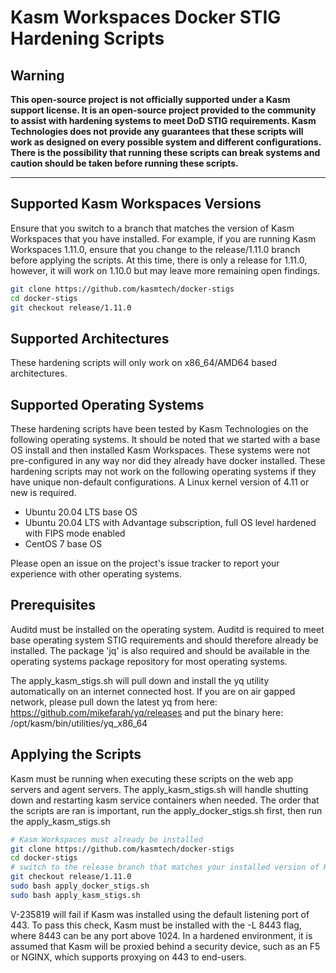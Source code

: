 # Kasm Workspaces Docker STIG Hardening Scripts

## Warning
**This open-source project is not officially supported under a Kasm support license. It is an open-source project provided to the community to assist with hardening systems to meet DoD STIG requirements. Kasm Technologies does not provide any guarantees that these scripts will work as designed on every possible system and different configurations. There is the possibility that running these scripts can break systems and caution should be taken before running these scripts.**

---

## Supported Kasm Workspaces Versions
Ensure that you switch to a branch that matches the version of Kasm Workspaces that you have installed. For example, if you are running Kasm Workspaces 1.11.0, ensure that you change to the release/1.11.0 branch before applying the scripts. At this time, there is only a release for 1.11.0, however, it will work on 1.10.0 but may leave more remaining open findings.

```bash
git clone https://github.com/kasmtech/docker-stigs
cd docker-stigs
git checkout release/1.11.0
```

## Supported Architectures
These hardening scripts will only work on x86_64/AMD64 based architectures.

## Supported Operating Systems
These hardening scripts have been tested by Kasm Technologies on the following operating systems. It should be noted that we started with a base OS install and then installed Kasm Workspaces. These systems were not pre-configured in any way nor did they already have docker installed. These hardening scripts may not work on the following operating systems if they have unique non-default configurations. A Linux kernel version of 4.11 or new is required.

* Ubuntu 20.04 LTS base OS
* Ubuntu 20.04 LTS with Advantage subscription, full OS level hardened with FIPS mode enabled 
* CentOS 7 base OS

Please open an issue on the project's issue tracker to report your experience with other operating systems.

## Prerequisites

Auditd must be installed on the operating system. Auditd is required to meet base operating system STIG requirements and should therefore already be installed. The package 'jq' is also required and should be available in the operating systems package repository for most operating systems.

The apply_kasm_stigs.sh will pull down and install the yq utility automatically on an internet connected host. 
If you are on air gapped network, please pull down the latest yq from here: https://github.com/mikefarah/yq/releases and put the binary here: /opt/kasm/bin/utilities/yq_x86_64

## Applying the Scripts

Kasm must be running when executing these scripts on the web app servers and agent servers. The apply_kasm_stigs.sh will handle shutting down and restarting kasm service containers when needed.
The order that the scripts are ran is important, run the apply_docker_stigs.sh first, then run the apply_kasm_stigs.sh

```bash
# Kasm Workspaces must already be installed
git clone https://github.com/kasmtech/docker-stigs
cd docker-stigs
# switch to the release branch that matches your installed version of Kasm Workspaces
git checkout release/1.11.0
sudo bash apply_docker_stigs.sh
sudo bash apply_kasm_stigs.sh
```

V-235819 will fail if Kasm was installed using the default listening port of 443. To pass this check, Kasm must be installed with the -L 8443 flag, where 8443 can be any port above 1024.
In a hardened environment, it is assumed that Kasm will be proxied behind a security device, such as an F5 or NGINX, which supports proxying on 443 to end-users.
